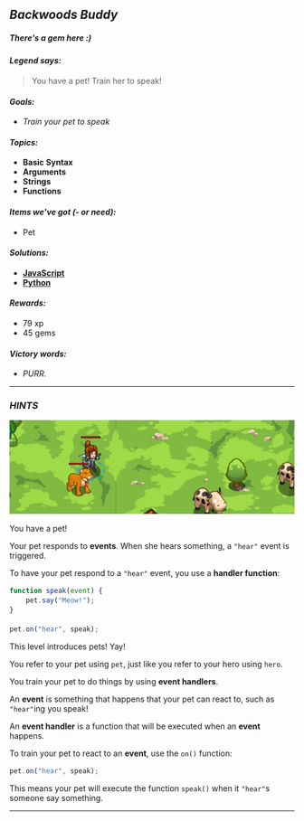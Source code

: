## _Backwoods Buddy_

##### There's a gem here :)

#### _Legend says:_
> You have a pet! Train her to speak!

#### _Goals:_
+ _Train your pet to speak_

#### _Topics:_
+ **Basic Syntax**
+ **Arguments**
+ **Strings**
+ **Functions**

#### _Items we've got (- or need):_
+ Pet

#### _Solutions:_
+ **[JavaScript](backBuddy.js)**
+ **[Python](back_buddy.py "Top-10: 5 gold")**

#### _Rewards:_
+ 79 xp
+ 45 gems

#### _Victory words:_
+ _PURR._

___

### _HINTS_

![](img/backwoods_buddy.jpeg)

You have a pet!

Your pet responds to **events**. When she hears something, a `"hear"` event is triggered.

To have your pet respond to a `"hear"` event, you use a **handler function**:

```javascript
function speak(event) {
    pet.say("Meow!");
}

pet.on("hear", speak);
```

This level introduces pets! Yay!

You refer to your pet using `pet`, just like you refer to your hero using `hero`.

You train your pet to do things by using **event handlers**.

An **event** is something that happens that your pet can react to, such as `"hear"`ing you speak!

An **event handler** is a function that will be executed when an **event** happens.

To train your pet to react to an **event**, use the `on()` function:

```javascript
pet.on("hear", speak);
```

This means your pet will execute the function `speak()` when it `"hear"`s someone say something.

___

